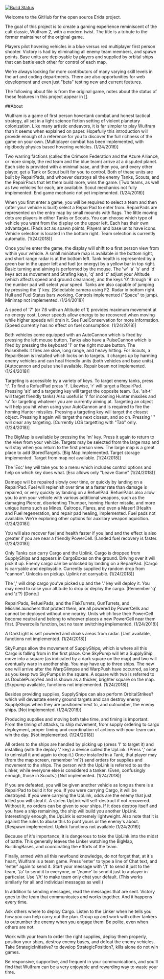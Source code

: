 [![Build Status](https://travis-ci.org/knight1219/erida.svg?branch=master)](https://travis-ci.org/knight1219/erida)

Welcome to the GitHub for the open source Erida project.

The goal of this project is to create a gaming experience reminiscent of the cult classic, Wulfram 2, with a modern twist. The title is a tribute to the former maintainer of the original game.

Players pilot hovering vehicles in a blue versus red multiplayer first person shooter. Victory is had by eliminating all enemy team members, and spawn points. Base units are deployable by players and supplied by orbital ships that can battle each other for control of each map.

We're always looking for more contributors of many varying skill levels in the art and coding departments. There are also opportunities for web development and even just "beta" testing new and current features.


The following about file is from the original game, notes about the status of these features in this project appear in [].

##About
 
Wulfram is a game of first person hovertank combat and honest tactical strategy, all set in a light science fiction setting of violent planetary colonization. Like many artistic endeavors, it is far simpler to play Wulfram than it seems when explained on paper. Hopefully this introduction will provide enough of a reference for you to discover the full richness of the game on your own. [Multiplayer combat has been implemented, with rigidbody physics based hovering vehicles. (1/24/2018)]

Two warring factions (called the Crimson Federation and the Azure Alliance, or more simply, the red team and the blue team) arrive at a disputed planet. Each side is provided with a minimal base, and then you, and every other player, get a Tank or Scout built for you to control. Both of these units are built by RepairPads, and whoever destroys all the enemy Tanks, Scouts, and the RepairPads that let them build more, wins the game. [Two teams, as well as two vehicles for each, are available. Scout mechanics not fully implemented. End game mechanic not yet implemented. (1/24/2018)]

When you first enter a game, you will be required to select a team and then (after your vehicle is built) select a RepairPad to enter from. RepairPads are represented on the entry map by small mounds with flags. The little moving dots are players in either Tanks or Scouts. You can choose which type of vehicle you want from the display on the upper left. Each has their own advantages. [Pads act as spawn points. Players and base units have icons. Vehicle selection is located in the bottom right. Team selection is currently automatic. (1/24/2018)]

Once you've enter the game, the display will shift to a first person view from within your vehicle. A small miniature map is available in the bottom right, and short range radar is at the bottom left. Tank health is represented by a green bar in the upper left and fuel (or energy) by a yellow bar in top right. Basic turning and aiming is performed by the mouse. The 'w' 'a' 's' and 'd' keys act as movement and Strafing keys, 'q' and 'z' adjust your Altitude (which affects speed and ground clearance), and the keys '0' through '9' on the number pad will select your speed. Tanks are also capable of jumping by pressing the 'j' key. [Selectable camera using F2. Radar in bottom right. Hull and Fuel Status bars working. Controls implemented ("Space" to jump). Minimap not implemented. (1/24/2018)]

A speed of '7' (or 7.6 with an Altitude of 1) provides maximum movement at no energy cost. Lower speeds allow energy to be recovered when moving while higher speeds will drain it. See FuelConservation for more information. [Speed currently has no effect on fuel consumption. (1/24/2018)]

Both vehicles come equipped with an AutoCannon which is fired by pressing the left mouse button. Tanks also have a PulseCannon which is fired by pressing the keyboard '1' or the right mouse button. The PulseShells it fires are slow, long range, and heavy hitting. For Scouts, a RepairBeam is installed which locks on to targets. It charges up by harming enemy vehicles and can heal friendly units (both vehicles and base units). [Autocannon and pulse shell available. Repair beam not implemented. (1/24/2018)]

Targeting is accessible by a variety of keys. To target enemy tanks, press 't'. To find a RefuelPad press 'f'. Likewise, 'r' will target a RepairPad. Pressing 'alt' and a targeting key will target the opposite team. (i.e. 'alt-t' will target friendly tanks) Also useful is 'i' for incoming Hunter missiles and 'u' for targeting whatever you are currently aiming at. Targeting an object will help you hit when using your AutoCannon and is required to fire the homing Hunter missiles. Pressing a targeting key will target the closest object. Pressing it again will target the next closest, and so on. Pressing '`' will clear any targeting. [Currently LOS targetting with "Tab" only. (1/24/2018)]

The BigMap is available by pressing the 'm' key. Press it again to return to the view from your vehicle. Targets may be selected from the large map and will stay when you return to the first person view. The large map is a great place to add StoredTargets. [Big Map implemented. Target storage implemented. Target from map not available. (1/24/2018)]

The 'Esc' key will take you to a menu which includes control options and help on which key does what. [Esc allows only "Leave Game" (1/24/2018)]

Damage will be repaired slowly over time, or quickly by landing on a RepairPad. Fuel will replenish over time at a faster rate than damage is repaired, or very quickly by landing on a RefuelPad. RefuelPads also allow you to arm your vehicle with various additional weapons, such as the damaging Piercer, disorienting Thumper, homing Hunter missile, and more unique items such as Mines, Caltrops, Flares, and even a Maser! [Health and Fuel regeneration, and repair pad healing, implemented. Fuel pads not available. We're exploring other options for auxillary weapon aquisition. (1/24/2018)]

You will also recover fuel and health faster if you land and the effect is also greater if you are near a friendly PowerCell. [Landed fuel recovery is faster. (1/24/2018)]

Only Tanks can carry Cargo and the Uplink. Cargo is dropped from SupplyShips and appears in CargoBoxes on the ground. Driving over it will pick it up. Enemy cargo can be unlocked by landing on a RepairPad. [Cargo is carryable and deployable. Currently supplied by random drop from "cannon". Unlocks on pickup. Uplink not carryable. (1/24/2018)]

The ',' will drop cargo you've picked up and the '.' key will deploy it. You may need to raise your altitude to drop or deploy the cargo. (Remember 'q' and 'z'?) [Done.]

RepairPads, RefuelPads, and the FlakTurrets, GunTurrets, and MissileLaunchers that protect them, are all powered by PowerCells and cannot be deployed without one nearby. Units which lose their PowerCell become neutral and belong to whoever places a new PowerCell near them first. [Powercells function, but no team switching implemented. (1/24/2018)]

A DarkLight is self powered and cloaks areas from radar. [Unit available, functions not implemented. (1/24/2018)]

SkyPumps allow the movement of SupplyShips, which is where all this Cargo is falling from in the first place. One SkyPump will let a SupplyShip move into a square (as indicated by a dark square on the map) and two will eventually warp in another ship. You may have up to three ships. The new one will arrive after the WarpGlimpse and WarpPush have occurred, as long as you keep two SkyPumps in the square. A square with two is referred to as DoublePump?ed and is shown as a thicker, brighter square on the map. [Skypump available, functions not implemented. (1/24/2018)]

Besides providing supplies, SupplyShips can also perform OrbitalStrikes? which will devastate enemy ground targets and can destroy enemy SupplyShips when they are positioned next to, and outnumber, the enemy ships. [Not implemented. (1/24/2018)]

Producing supplies and moving both take time, and timing is important. From the timing of attacks, to ship movement, from supply ordering to cargo deployment, proper timing and coordination of actions with your team can win the day. [Not implemented. (1/24/2018)]

All orders to the ships are handled by picking up (press 'l' to target it) and installing (with the deploy '.' key) a device called the UpLink. (Press ',' once to uninstall it and again to drop it.) Once installed in a Tank, that player may (from the map screen, remember 'm'?) send orders for supplies and movement to the ships. The person with the UpLink is referred to as the Linker, while everyone else is considered a tanker. (Even, confusingly enough, those in Scouts.) [Not implemented. (1/24/2018)]

If you are defeated, you will be given another vehicle as long as there is a RepairPad to build it for you. If you were carrying Cargo, it will be destroyed. If you were carrying the UpLink, odds are the enemy that just killed you will steal it. A stolen UpLink will self-destruct if not recovered. Without it, no orders can be given to your ships. If it does destroy itself and you have a ship remaining, the ship will build you another UpLink. Interestingly enough, the UpLink is extremely lightweight. Also note that it is against the rules to abuse this to punt yours or the enemy's about. [Respawn implemented. Uplink functions not available (1/24/2018)]

Because of it's importance, it is dangerous to take the UpLink into the midst of battle. This generally leaves the Linker watching the BigMap, BuildingBases, and coordinating the efforts of the team.

Finally, armed with all this newfound knowledge, do not forget that, at it's heart, Wulfram is a team game. Press 'enter' to type a line of Chat text, and 'enter' again to send it. Start your message with '/t' to send it just to the team, '/a' to send it to everyone, or '/name' to send it just to a player in particular. Use '//t' to make team only chat your default. (This works similarly for all and individual messages as well.)

In addition to sending messages, read the messages that are sent. Victory goes to the team that communicates and works together. And it happens every time.

Ask others where to deploy Cargo. Listen to the Linker when he tells you how you can help carry out the plan. Group up and work with other tankers to outnumber the enemy when you engage them. Be polite, even when others are not.

Work with your team to order the right supplies, deploy them properly, position your ships, destroy enemy bases, and defeat the enemy vehicles. Take StrategicInitiative? to develop StrategicPosition?, kills alone do not win games.

Be responsive, supportive, and frequent in your communications, and you'll find that Wulfram can be a very enjoyable and rewarding way to waste your time.
